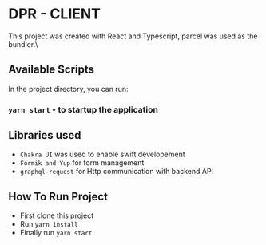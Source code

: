 # DPR - CLIENT

This project was created with React and Typescript, parcel was used as the bundler.\

## Available Scripts

In the project directory, you can run:

### `yarn start` - to startup the application

## Libraries used

- `Chakra UI` was used to enable swift developement
- `Formik and Yup` for form management
- `graphql-request` for Http communication with backend API

## How To Run Project

- First clone this project
- Run `yarn install`
- Finally run `yarn start`
